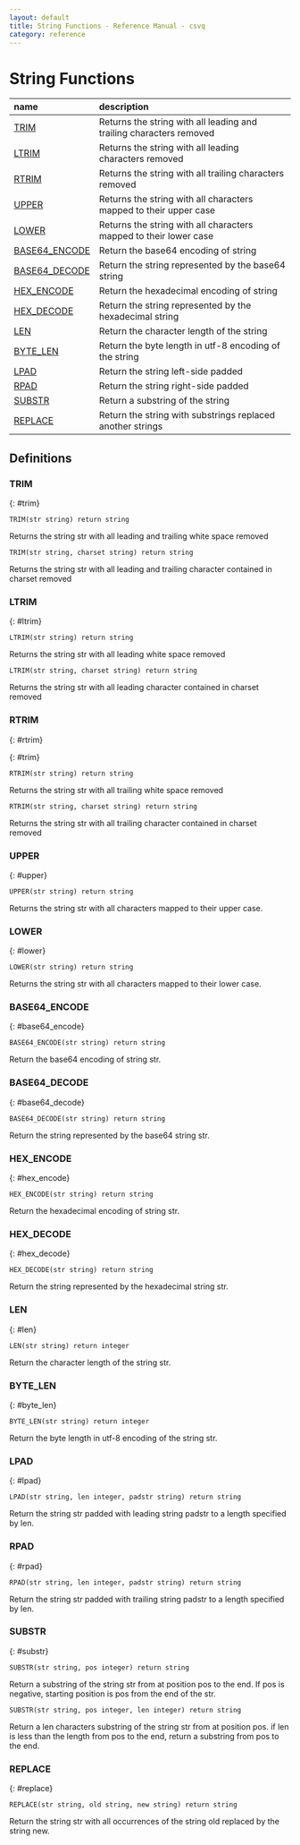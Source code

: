 ```yaml
---
layout: default
title: String Functions - Reference Manual - csvq
category: reference
---
```


# String Functions

| name | description |
| :- | :- |
| [TRIM](#trim) | Returns the string with all leading and trailing characters removed |
| [LTRIM](#ltrim) | Returns the string with all leading characters removed |
| [RTRIM](#rtrim) | Returns the string with all trailing characters removed |
| [UPPER](#upper) | Returns the string with all characters mapped to their upper case |
| [LOWER](#lower) | Returns the string with all characters mapped to their lower case |
| [BASE64_ENCODE](#base64_encode) | Return the base64 encoding of string |
| [BASE64_DECODE](#base64_decode) | Return the string represented by the base64 string |
| [HEX_ENCODE](#hex_encode) | Return the hexadecimal encoding of string |
| [HEX_DECODE](#hex_decode) | Return the string represented by the hexadecimal string |
| [LEN](#len) | Return the character length of the string |
| [BYTE_LEN](#byte_len) | Return the byte length in utf-8 encoding of the string |
| [LPAD](#lpad) | Return the string left-side padded |
| [RPAD](#rpad) | Return the string right-side padded |
| [SUBSTR](#substr) | Return a substring of the string |
| [REPLACE](#replace) | Return the string with substrings replaced another strings |

## Definitions

### TRIM
{: #trim}

```
TRIM(str string) return string
```

Returns the string str with all leading and trailing white space removed

```
TRIM(str string, charset string) return string
```

Returns the string str with all leading and trailing character contained in charset removed

### LTRIM
{: #ltrim}

```
LTRIM(str string) return string
```

Returns the string str with all leading white space removed

```
LTRIM(str string, charset string) return string
```

Returns the string str with all leading character contained in charset removed


### RTRIM
{: #rtrim}

{: #trim}

```
RTRIM(str string) return string
```

Returns the string str with all trailing white space removed

```
RTRIM(str string, charset string) return string
```

Returns the string str with all trailing character contained in charset removed

### UPPER
{: #upper}

```
UPPER(str string) return string
```

Returns the string str with all characters mapped to their upper case. 

### LOWER
{: #lower}

```
LOWER(str string) return string
```

Returns the string str with all characters mapped to their lower case. 

### BASE64_ENCODE
{: #base64_encode}

```
BASE64_ENCODE(str string) return string
```

Return the base64 encoding of string str.

### BASE64_DECODE
{: #base64_decode}

```
BASE64_DECODE(str string) return string
```

Return the string represented by the base64 string str.

### HEX_ENCODE
{: #hex_encode}

```
HEX_ENCODE(str string) return string
```

Return the hexadecimal encoding of string str.

### HEX_DECODE
{: #hex_decode}

```
HEX_DECODE(str string) return string
```

Return the string represented by the hexadecimal string str.

### LEN
{: #len}

```
LEN(str string) return integer
```

Return the character length of the string str.

### BYTE_LEN
{: #byte_len}

```
BYTE_LEN(str string) return integer
```

Return the byte length in utf-8 encoding of the string str.

### LPAD
{: #lpad}

```
LPAD(str string, len integer, padstr string) return string
```

Return the string str padded with leading string padstr to a length specified by len.

### RPAD
{: #rpad}

```
RPAD(str string, len integer, padstr string) return string
```

Return the string str padded with trailing string padstr to a length specified by len.

### SUBSTR
{: #substr}

```
SUBSTR(str string, pos integer) return string
```

Return a substring of the string str from at position pos to the end.
If pos is negative, starting position is pos from the end of the str.

```
SUBSTR(str string, pos integer, len integer) return string
```

Return a len characters substring of the string str from at position pos.
if len is less than the length from pos to the end, return a substring from pos to the end. 

### REPLACE
{: #replace}

```
REPLACE(str string, old string, new string) return string
```
Return the string str with all occurrences of the string old replaced by the string new.
